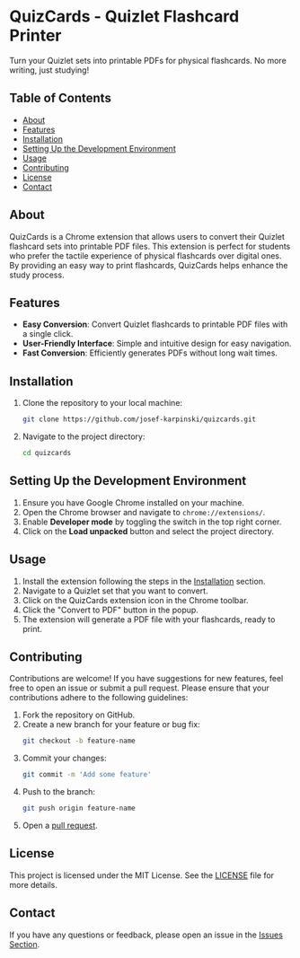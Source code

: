 # QuizCards - Quizlet Flashcard Printer

Turn your Quizlet sets into printable PDFs for physical flashcards. No more writing, just studying!

## Table of Contents

- [About](#about)
- [Features](#features)
- [Installation](#installation)
- [Setting Up the Development Environment](#setting-up-the-development-environment)
- [Usage](#usage)
- [Contributing](#contributing)
- [License](#license)
- [Contact](#contact)

## About

QuizCards is a Chrome extension that allows users to convert their Quizlet flashcard sets into printable PDF files. This extension is perfect for students who prefer the tactile experience of physical flashcards over digital ones. By providing an easy way to print flashcards, QuizCards helps enhance the study process.

## Features

- **Easy Conversion**: Convert Quizlet flashcards to printable PDF files with a single click.
- **User-Friendly Interface**: Simple and intuitive design for easy navigation.
- **Fast Conversion**: Efficiently generates PDFs without long wait times.

## Installation

1. Clone the repository to your local machine:
    ```sh
    git clone https://github.com/josef-karpinski/quizcards.git
    ```
2. Navigate to the project directory:
    ```sh
    cd quizcards
    ```

## Setting Up the Development Environment

1. Ensure you have Google Chrome installed on your machine.
2. Open the Chrome browser and navigate to `chrome://extensions/`.
3. Enable **Developer mode** by toggling the switch in the top right corner.
4. Click on the **Load unpacked** button and select the project directory.

## Usage

1. Install the extension following the steps in the [Installation](#installation) section.
2. Navigate to a Quizlet set that you want to convert.
3. Click on the QuizCards extension icon in the Chrome toolbar.
4. Click the "Convert to PDF" button in the popup.
5. The extension will generate a PDF file with your flashcards, ready to print.

## Contributing

Contributions are welcome! If you have suggestions for new features, feel free to open an issue or submit a pull request. Please ensure that your contributions adhere to the following guidelines:

1. Fork the repository on GitHub.
2. Create a new branch for your feature or bug fix:
    ```sh
    git checkout -b feature-name
    ```
3. Commit your changes:
    ```sh
    git commit -m 'Add some feature'
    ```
4. Push to the branch:
    ```sh
    git push origin feature-name
    ```
5. Open a [pull request](https://github.com/josef-karpinski/quizcards/pulls).

## License

This project is licensed under the MIT License. See the [LICENSE](LICENSE) file for more details.

## Contact

If you have any questions or feedback, please open an issue in the [Issues Section](https://github.com/josef-karpinski/quizcards/issues).

